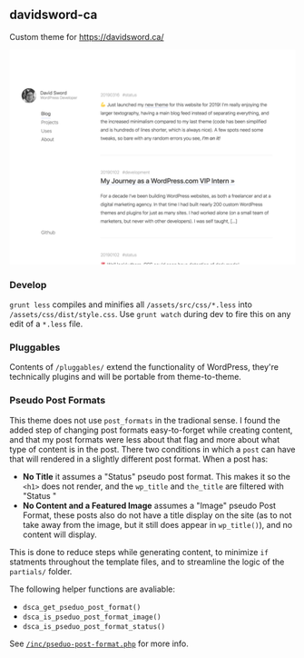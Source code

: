 ## davidsword-ca

Custom theme for https://davidsword.ca/

![screenshot](screenshot.png)

### Develop

`grunt less` compiles and minifies all `/assets/src/css/*.less` into `/assets/css/dist/style.css`. Use `grunt watch` during dev to fire this on any edit of a `*.less` file.

### Pluggables

Contents of `/pluggables/` extend the functionality of WordPress, they're technically plugins and will be portable from theme-to-theme.

### Pseudo Post Formats

This theme does not use `post_formats` in the tradional sense. I found the added step of changing post formats easy-to-forget while creating content, and that my post formats were less about that flag and more about what type of content is in the post. There two conditions in which a `post` can have that will rendered in a slightly different post format. When a post has:

- **No Title** it assumes a "Status" pseudo post format. This makes it so the `<h1>` does not render, and the `wp_title` and `the_title` are filtered with "Status <id>"
- **No Content and a Featured Image** assumes a "Image" pseudo Post Format, these posts also do not have a title display on the site (as to not take away from the image, but it still does appear in `wp_title()`), and no content will display.

This is done to reduce steps while generating content, to minimize `if` statments throughout the template files, and to streamline the logic of the `partials/` folder.

The following helper functions are avaliable:
* `dsca_get_pseduo_post_format()`
* `dsca_is_pseduo_post_format_image()`
* `dsca_is_pseduo_post_format_status()`

See [`/inc/pseduo-post-format.php`](inc/pseduo-post-format.php) for more info.